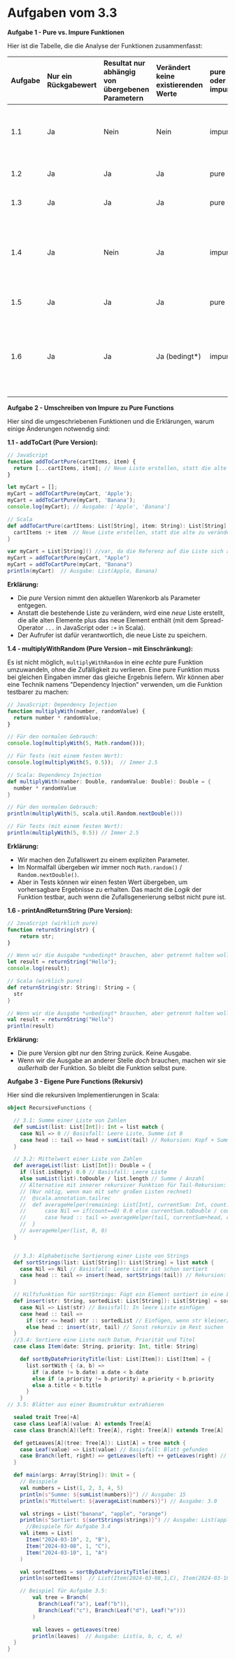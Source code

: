 # Aufgaben vom 3.3
**Aufgabe 1 - Pure vs. Impure Funktionen**

Hier ist die Tabelle, die die Analyse der Funktionen zusammenfasst:

| Aufgabe | Nur ein Rückgabewert | Resultat nur abhängig von übergebenen Parametern | Verändert keine existierenden Werte | pure oder impure | Begründung                                                                                                                                                 |
| :------ | :------------------- | :------------------------------------------------- | :------------------------------------ | :--------------- | :---------------------------------------------------------------------------------------------------------------------------------------------------------- |
| 1.1     | Ja                   | Nein                                               | Nein                                  | impure           | Die Funktion verändert den globalen Zustand (`cartItems`) und das Ergebnis hängt von diesem Zustand ab.                                                  |
| 1.2     | Ja                   | Ja                                                 | Ja                                    | pure             | Alle Regeln für pure Funktionen sind erfüllt.                                                                                                              |
| 1.3     | Ja                   | Ja                                                 | Ja                                    | pure             | Alle Regeln für pure Funktionen sind erfüllt.                                                                                                              |
| 1.4     | Ja                   | Nein                                               | Ja                                    | impure           | Das Ergebnis hängt von `Math.random()` (JavaScript) bzw. `Random.nextDouble()` (Scala) ab, was nicht durch Parameter kontrolliert wird.                       |
| 1.5     | Ja                   | Ja                                                 | Ja                                    | pure             | Alle Regeln für pure Funktionen sind erfüllt.                                                                                                              |
| 1.6     | Ja                   | Ja                                                 | Ja (bedingt*)                                   | impure           | `console.log` (JavaScript) bzw. `println` (Scala) sind Seiteneffekte, da sie die Konsole verändern. Streng genommen ist dies eine Verletzung der Regel. |


**Aufgabe 2 - Umschreiben von Impure zu Pure Functions**

Hier sind die umgeschriebenen Funktionen und die Erklärungen, warum einige Änderungen notwendig sind:

**1.1 - addToCart (Pure Version):**

```javascript
// JavaScript
function addToCartPure(cartItems, item) {
  return [...cartItems, item]; // Neue Liste erstellen, statt die alte zu verändern
}

let myCart = [];
myCart = addToCartPure(myCart, 'Apple');
myCart = addToCartPure(myCart, 'Banana');
console.log(myCart); // Ausgabe: ['Apple', 'Banana']
```

```scala
// Scala
def addToCartPure(cartItems: List[String], item: String): List[String] = {
  cartItems :+ item  // Neue Liste erstellen, statt die alte zu verändern. :+ hängt ein Element an.
}

var myCart = List[String]() //var, da die Referenz auf die Liste sich ändert.
myCart = addToCartPure(myCart, "Apple")
myCart = addToCartPure(myCart, "Banana")
println(myCart)  // Ausgabe: List(Apple, Banana)

```

**Erklärung:**

*   Die *pure* Version nimmt den aktuellen Warenkorb als Parameter entgegen.
*   Anstatt die bestehende Liste zu verändern, wird eine *neue* Liste erstellt, die alle alten Elemente plus das neue Element enthält (mit dem Spread-Operator `...` in JavaScript oder `:+` in Scala).
*   Der Aufrufer ist dafür verantwortlich, die neue Liste zu speichern.

**1.4 - multiplyWithRandom (Pure Version – mit Einschränkung):**

Es ist nicht möglich, `multiplyWithRandom` in eine *echte* pure Funktion umzuwandeln, ohne die Zufälligkeit zu verlieren.  Eine pure Funktion muss bei gleichen Eingaben immer das gleiche Ergebnis liefern.  Wir können aber eine Technik namens "Dependency Injection" verwenden, um die Funktion testbarer zu machen:

```javascript
// JavaScript: Dependency Injection
function multiplyWith(number, randomValue) {
  return number * randomValue;
}

// Für den normalen Gebrauch:
console.log(multiplyWith(5, Math.random()));

// Für Tests (mit einem festen Wert):
console.log(multiplyWith(5, 0.5));  // Immer 2.5
```

```scala
// Scala: Dependency Injection
def multiplyWith(number: Double, randomValue: Double): Double = {
  number * randomValue
}

// Für den normalen Gebrauch:
println(multiplyWith(5, scala.util.Random.nextDouble()))

// Für Tests (mit einem festen Wert):
println(multiplyWith(5, 0.5)) // Immer 2.5
```

**Erklärung:**

*   Wir machen den Zufallswert zu einem expliziten Parameter.
*   Im Normalfall übergeben wir immer noch `Math.random()` / `Random.nextDouble()`.
*   Aber in Tests können wir einen festen Wert übergeben, um vorhersagbare Ergebnisse zu erhalten.  Das macht die *Logik* der Funktion testbar, auch wenn die Zufallsgenerierung selbst nicht pure ist.

**1.6 - printAndReturnString (Pure Version):**

```javascript
// JavaScript (wirklich pure)
function returnString(str) {
    return str;
}

// Wenn wir die Ausgabe *unbedingt* brauchen, aber getrennt halten wollen:
let result = returnString("Hello");
console.log(result);
```

```scala
// Scala (wirklich pure)
def returnString(str: String): String = {
  str
}

// Wenn wir die Ausgabe *unbedingt* brauchen, aber getrennt halten wollen:
val result = returnString("Hello")
println(result)
```

**Erklärung:**

*   Die pure Version gibt *nur* den String zurück.  Keine Ausgabe.
*   Wenn wir die Ausgabe an anderer Stelle *doch* brauchen, machen wir sie *außerhalb* der Funktion. So bleibt die Funktion selbst pure.

**Aufgabe 3 - Eigene Pure Functions (Rekursiv)**

Hier sind die rekursiven Implementierungen in Scala:

```scala
object RecursiveFunctions {

  // 3.1: Summe einer Liste von Zahlen
  def sumList(list: List[Int]): Int = list match {
    case Nil => 0 // Basisfall: Leere Liste, Summe ist 0
    case head :: tail => head + sumList(tail) // Rekursion: Kopf + Summe des Rests
  }

  // 3.2: Mittelwert einer Liste von Zahlen
  def averageList(list: List[Int]): Double = {
    if (list.isEmpty) 0.0 // Basisfall: Leere Liste
    else sumList(list).toDouble / list.length // Summe / Anzahl
    // Alternative mit innerer rekursiver Funktion für Tail-Rekursion:
    // (Nur nötig, wenn man mit sehr großen Listen rechnet)
    //  @scala.annotation.tailrec
    //  def averageHelper(remaining: List[Int], currentSum: Int, count: Int): Double = remaining match{
    //      case Nil => if(count==0) 0.0 else currentSum.toDouble / count
    //      case head :: tail => averageHelper(tail, currentSum+head, count+1)
    //  }
    // averageHelper(list, 0, 0)
  }


  // 3.3: Alphabetische Sortierung einer Liste von Strings
  def sortStrings(list: List[String]): List[String] = list match {
    case Nil => Nil // Basisfall: Leere Liste ist schon sortiert
    case head :: tail => insert(head, sortStrings(tail)) // Rekursion: Sortiere den Rest und füge den Kopf ein
  }

  // Hilfsfunktion für sortStrings: Fügt ein Element sortiert in eine Liste ein
  def insert(str: String, sortedList: List[String]): List[String] = sortedList match {
    case Nil => List(str) // Basisfall: In leere Liste einfügen
    case head :: tail =>
      if (str <= head) str :: sortedList // Einfügen, wenn str kleiner/gleich Kopf ist
      else head :: insert(str, tail) // Sonst rekursiv im Rest suchen
  }
  //3.4: Sortiere eine Liste nach Datum, Priorität und Titel
  case class Item(date: String, priority: Int, title: String)

    def sortByDatePriorityTitle(list: List[Item]): List[Item] = {
      list.sortWith { (a, b) =>
        if (a.date != b.date) a.date < b.date
        else if (a.priority != b.priority) a.priority < b.priority
        else a.title < b.title
      }
    }
// 3.5: Blätter aus einer Baumstruktur extrahieren

  sealed trait Tree[+A]
  case class Leaf[A](value: A) extends Tree[A]
  case class Branch[A](left: Tree[A], right: Tree[A]) extends Tree[A]

  def getLeaves[A](tree: Tree[A]): List[A] = tree match {
    case Leaf(value) => List(value) // Basisfall: Blatt gefunden
    case Branch(left, right) => getLeaves(left) ++ getLeaves(right) // Rekursion: Blätter aus beiden Ästen
  }

  def main(args: Array[String]): Unit = {
    // Beispiele
    val numbers = List(1, 2, 3, 4, 5)
    println(s"Summe: ${sumList(numbers)}") // Ausgabe: 15
    println(s"Mittelwert: ${averageList(numbers)}") // Ausgabe: 3.0

    val strings = List("banana", "apple", "orange")
    println(s"Sortiert: ${sortStrings(strings)}") // Ausgabe: List(apple, banana, orange)
      //Beispiele für Aufgabe 3.4
    val items = List(
      Item("2024-03-10", 2, "B"),
      Item("2024-03-08", 1, "C"),
      Item("2024-03-10", 1, "A")
    )

    val sortedItems = sortByDatePriorityTitle(items)
    println(sortedItems)  // List(Item(2024-03-08,1,C), Item(2024-03-10,1,A), Item(2024-03-10,2,B))

    // Beispiel für Aufgabe 3.5:
        val tree = Branch(
          Branch(Leaf("a"), Leaf("b")),
          Branch(Leaf("c"), Branch(Leaf("d"), Leaf("e")))
        )

        val leaves = getLeaves(tree)
        println(leaves)  // Ausgabe: List(a, b, c, d, e)
  }
}

```
